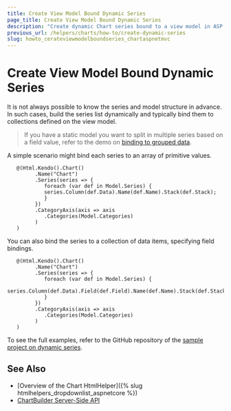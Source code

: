 ```yaml
---
title: Create View Model Bound Dynamic Series
page_title: Create View Model Bound Dynamic Series
description: "Create dynamic Chart series bound to a view model in ASP.NET MVC applications."
previous_url: /helpers/charts/how-to/create-dynamic-series
slug: howto_cerateviewmodelboundseries_chartaspnetmvc
---
```


# Create View Model Bound Dynamic Series

It is not always possible to know the series and model structure in advance. In such cases, build the series list dynamically and typically bind them to collections defined on the view model.

> If you have a static model you want to split in multiple series based on a field value, refer to the demo on [binding to grouped data](https://demos.telerik.com/aspnet-mvc/bar-charts/grouped-data).

A simple scenario might bind each series to an array of primitive values.

```HtmlHelper
   @(Html.Kendo().Chart()
         .Name("Chart")
         .Series(series => {
            foreach (var def in Model.Series) {
            series.Column(def.Data).Name(def.Name).Stack(def.Stack);
            }
         })
         .CategoryAxis(axis => axis
            .Categories(Model.Categories)
         )
   )
```

You can also bind the series to a collection of data items, specifying field bindings.

```HtmlHelper
   @(Html.Kendo().Chart()
         .Name("Chart")
         .Series(series => {
            foreach (var def in Model.Series) {
            series.Column(def.Data).Field(def.Field).Name(def.Name).Stack(def.Stack);
            }
         })
         .CategoryAxis(axis => axis
            .Categories(Model.Categories)
         )
   )
```

To see the full examples, refer to the GitHub repository of the [sample project on dynamic series](https://github.com/telerik/ui-for-aspnet-mvc-examples/tree/master/chart/dynamic-series).

## See Also

* [Overview of the Chart HtmlHelper]({% slug htmlhelpers_dropdownlist_aspnetcore %})
* [ChartBuilder Server-Side API](/api/kendo.mvc.ui.fluent/chartbuilder)
